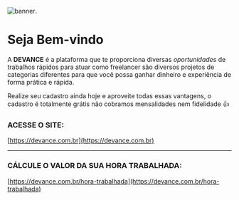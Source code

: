 ![banner](https://devance.com.br/site/img/banner-email.jpg "devance").

# Seja Bem-vindo

A **DEVANCE** é a plataforma que te proporciona diversas *oportunidades* de trabalhos rápidos para atuar como freelancer são diversos projetos de categorias diferentes para que você possa ganhar dinheiro e experiência de forma prática e rápida. 

Realize seu cadastro ainda hoje e aproveite todas essas vantagens, o cadastro é totalmente grátis não cobramos mensalidades nem fidelidade 👍

### ACESSE O SITE:

[https://devance.com.br](https://devance.com.br)

------------------------------------------------------------------------

### CÁLCULE O VALOR DA SUA HORA TRABALHADA:

[https://devance.com.br/hora-trabalhada](https://devance.com.br/hora-trabalhada)

